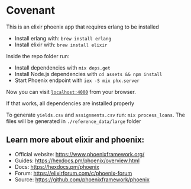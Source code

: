 # Covenant

This is an elixir phoenix app that requires erlang to be installed

* Install erlang with: `brew install erlang`
* Install elixir with: `brew install elixir`

Inside the repo folder run:

  * Install dependencies with `mix deps.get`
  * Install Node.js dependencies with `cd assets && npm install`
  * Start Phoenix endpoint with `iex -S mix phx.server`

Now you can visit [`localhost:4000`](http://localhost:4000) from your browser.

If that works, all dependencies are installed properly

To generate `yields.csv` and `assignments.csv` run: `mix process_loans`. The files will be generated in `./reference_data/large` folder


## Learn more about elixir and phoenix:

  * Official website: https://www.phoenixframework.org/
  * Guides: https://hexdocs.pm/phoenix/overview.html
  * Docs: https://hexdocs.pm/phoenix
  * Forum: https://elixirforum.com/c/phoenix-forum
  * Source: https://github.com/phoenixframework/phoenix
